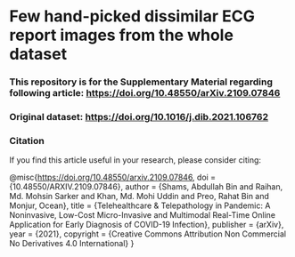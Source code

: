 # Few hand-picked dissimilar ECG report images from the whole dataset
### This repository is for the Supplementary Material regarding following article:  https://doi.org/10.48550/arXiv.2109.07846

### Original dataset: https://doi.org/10.1016/j.dib.2021.106762

### Citation
If you find this article useful in your research, please consider citing:

@misc{https://doi.org/10.48550/arxiv.2109.07846,
  doi = {10.48550/ARXIV.2109.07846},
  author = {Shams, Abdullah Bin and Raihan, Md. Mohsin Sarker and Khan, Md. Mohi Uddin and Preo, Rahat Bin and Monjur, Ocean},
  title = {Telehealthcare \& Telepathology in Pandemic: A Noninvasive, Low-Cost Micro-Invasive and Multimodal Real-Time Online Application for Early Diagnosis of COVID-19 Infection},
  publisher = {arXiv},
  year = {2021},
  copyright = {Creative Commons Attribution Non Commercial No Derivatives 4.0 International}
}
